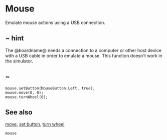 # Mouse

Emulate mouse actions using a USB connection.

## ~ hint

The @boardname@ needs a connection to a computer or other host device with a USB cable in order to emulate a mouse. This function doesn't work in the simulator.

## ~

```cards
mouse.setButton(MouseButton.Left, true);
mouse.move(0, 0);
mouse.turnWheel(0);
```

## See also

[move](/reference/mouse/move), [set button](/reference/mouse/set-button), [turn wheel](/reference/mouse/turn-wheel)

```package
mouse
```